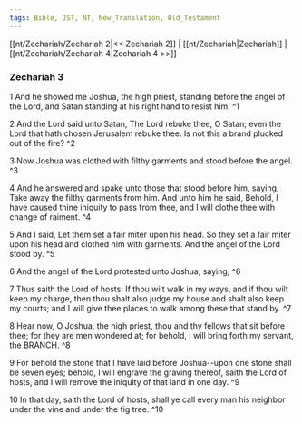 ```yaml
---
tags: Bible, JST, NT, New_Translation, Old_Testament
---
```


[[nt/Zechariah/Zechariah 2|<< Zechariah 2]] | [[nt/Zechariah|Zechariah]] | [[nt/Zechariah/Zechariah 4|Zechariah 4 >>]]

### Zechariah 3

1 And he showed me Joshua, the high priest, standing before the angel of the Lord, and Satan standing at his right hand to resist him.  ^1

2 And the Lord said unto Satan, The Lord rebuke thee, O Satan; even the Lord that hath chosen Jerusalem rebuke thee. Is not this a brand plucked out of the fire?  ^2

3 Now Joshua was clothed with filthy garments and stood before the angel.  ^3

4 And he answered and spake unto those that stood before him, saying, Take away the filthy garments from him. And unto him he said, Behold, I have caused thine iniquity to pass from thee, and I will clothe thee with change of raiment.  ^4

5 And I said, Let them set a fair miter upon his head. So they set a fair miter upon his head and clothed him with garments. And the angel of the Lord stood by.  ^5

6 And the angel of the Lord protested unto Joshua, saying,  ^6

7 Thus saith the Lord of hosts: If thou wilt walk in my ways, and if thou wilt keep my charge, then thou shalt also judge my house and shalt also keep my courts; and I will give thee places to walk among these that stand by.  ^7

8 Hear now, O Joshua, the high priest, thou and thy fellows that sit before thee; for they are men wondered at; for behold, I will bring forth my servant, the BRANCH.  ^8

9 For behold the stone that I have laid before Joshua\--upon one stone shall be seven eyes; behold, I will engrave the graving thereof, saith the Lord of hosts, and I will remove the iniquity of that land in one day.  ^9

10 In that day, saith the Lord of hosts, shall ye call every man his neighbor under the vine and under the fig tree.  ^10

 
